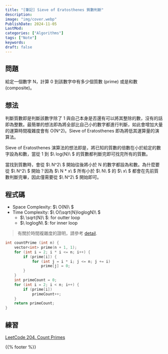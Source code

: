 ```yaml
---
title: "[筆記] Sieve of Eratosthenes 質數判斷"
description:
image: "img/cover.webp"
PublishDate: 2024-11-05
LastMod: 
categories: ["Algorithms"]
tags: ["Note"]
keywords:
draft: false
---
```


## 問題

給定一個數字 N，計算 0 到該數字中有多少個質數 (prime) 或是和數 (composite)。

## 想法

判斷質數即是判斷該數字除了 1 與自己本身是否還有可以將其整除的數，沒有的話即為整數。最簡單的想法即為將全部比自己小的數字都進行判斷，如此會增加大量的運算時間複雜度會有 O(N^2)。Sieve of Eratosthenes 即為將低其運算量的演算法。

Sieve of Eratosthenes 演算法的想法即是，將已知的質數的倍數在小於給定的數字設為和數，當從 1 到 $\ log{N}\ $ 的質數都判斷完即可找完所有的質數。

當找到質數時，會從 $\ N^2\ $ 開始往後將小於 N 的數字都設為和數。為什麼要從 $\ N^2\ $ 開始？因為 $\ N * x\ $ 所有小於 $\ N\ $ 的 $\ x\ $ 都會在先前質數判斷完畢，因此僅需要從 $\ N^2\ $ 開始即可。

## 程式碼

- Space Complexity: $\ O(N)\ $
- Time Complexity: $\ O(\sqrt{N}loglogN)\ $
    - $\ \sqrt{N}\ $: for outter loop
    - $\ loglogN\ $: for inner loop

> 有關於時間複雜度的證明，請參考 [detail](http://www.cs.umd.edu/~gasarch/BLOGPAPERS/sump.pdf).

```cpp
int countPrime (int n) {
    vector<int> prime(n + 1, 1);
    for (int i = 2; i * i <= n; i++) {
        if (prime[i]) {
            for (int j = i * i; j <= n; j += i)
                prime[j] = 0;
        }
    }
    int primeCount = 0;
    for (int i = 2; i < n; i++) {
        if (prime[i])
            primeCount++;
    }
    return primeCount;
}
```

## 練習

[LeetCode 204. Count Primes](https://leetcode.com/problems/count-primes/)

{{% footer %}}
